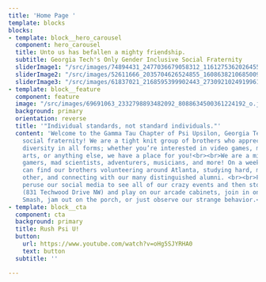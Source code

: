 ```yaml
---
title: 'Home Page '
template: blocks
blocks:
- template: block__hero_carousel
  component: hero_carousel
  title: Unto us has befallen a mighty friendship.
  subtitle: Georgia Tech's Only Gender Inclusive Social Fraternity
  sliderImage1: "/src/images/74894431_2477036679058312_1161275362026455040_o.jpg"
  sliderImage2: "/src/images/52611666_2035704626524855_1608638210685009920_o.jpg"
  sliderImage3: "/src/images/61837021_2168595399902443_273092102491996160_n.png"
- template: block__feature
  component: feature
  image: "/src/images/69691063_2332798893482092_8088634500361224192_o.jpg"
  background: primary
  orientation: reverse
  title: '"Individual standards, not standard individuals."'
  content: 'Welcome to the Gamma Tau Chapter of Psi Upsilon, Georgia Tech’s only gender-inclusive
    social fraternity! We are a tight knit group of brothers who appreciate and encourage
    diversity in all forms; whether you’re interested in video games, music, flow
    arts, or anything else, we have a place for you!<br><br>We are a mix of everything:
    gamers, mad scientists, adventurers, musicians, and more! On a weekly basis you
    can find our brothers volunteering around Atlanta, studying hard, mentoring each
    other, and connecting with our many distinguished alumni. <br><br>Feel free to
    peruse our social media to see all of our crazy events and then stop by our house
    (831 Techwood Drive NW) and play on our arcade cabinets, join in on a game of
    Smash, jam out on the porch, or just observe our strange behavior.<br>'
- template: block__cta
  component: cta
  background: primary
  title: Rush Psi U!
  button:
    url: https://www.youtube.com/watch?v=oHg5SJYRHA0
    text: button
  subtitle: ''

---
```

